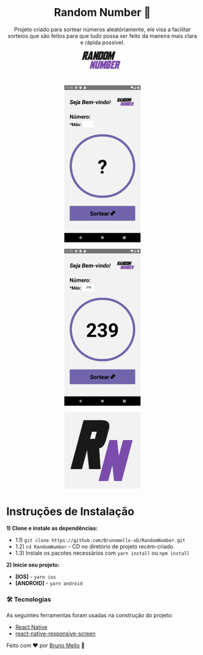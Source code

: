 <h1 align="center">Random Number 🎲</h1>

<p align="center">Projeto criado para sortear números aleatóriamente, ele visa a facilitar sorteios que são feitos para que tudo possa ser feito da maneira mais clara e rápida possível.</p>


<p align="center">
  <img src="./src/assets/git/logo.png" alt="Random Number" width=110 >
</p>

#
<p align="center"> <img src="./src/assets/git/Screenshot_1.png" alt="Random Number" width=200 > </p>
<p align="center"> <img src="./src/assets/git/Screenshot_2.png" alt="Random Number" width=200 > </p>
<p align="center"> <img src="./src/assets/git/icon.png" alt="Random Number" width=200 > </p>

#

Instruções de Instalação
=================
**1) Clone e instale as dependências:**
* 1.1) `git clone https://github.com/Brunomello-xD/RandomNumber.git`
* 1.2) `cd RandomNumber` - CD no diretório de projeto recém-criado.
* 1.3) Instale os pacotes necessários com `yarn install` ou `npm install`

**2) Inicie seu projeto:**
* **[IOS]** - `yarn ios`
* **[ANDROID]** - `yarn android`

### 🛠 Tecnologias

As seguintes ferramentas foram usadas na construção do projeto:

- [React Native](https://reactnative.dev/)
- [react-native-responsive-screen](https://www.npmjs.com/package/react-native-responsive-screen)

Feito com :heart:	 por [Bruno Mello](https://www.linkedin.com/in/bruno-mello-14058819b/?lipi=urn%3Ali%3Apage%3Ad_flagship3_feed%3BIBMlTz6fSoaFIdcA5Dyn0Q%3D%3D&licu=urn%3Ali%3Acontrol%3Ad_flagship3_feed-nav.settings_view_profile) :eyes:	
